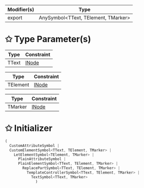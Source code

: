 | Modifier(s)                            | Type                     |
|----------------------------------------|--------------------------|
| export | AnySymbol&lt;TText, TElement, TMarker&gt; |

# &#10025; Type Parameter(s)

| Type  | Constraint                               |
| ----- | ---------------------------------------- |
| TText | [INode](/runtime/interface/dom/inode.md) |

| Type     | Constraint                               |
| -------- | ---------------------------------------- |
| TElement | [INode](/runtime/interface/dom/inode.md) |

| Type    | Constraint                               |
| ------- | ---------------------------------------- |
| TMarker | [INode](/runtime/interface/dom/inode.md) |

# &#10025; Initializer

```ts
(
  CustomAttributeSymbol |
  CustomElementSymbol<TText, TElement, TMarker> |
    LetElementSymbol<TElement, TMarker> |
      PlainAttributeSymbol |
      PlainElementSymbol<TText, TElement, TMarker> |
        ReplacePartSymbol<TText, TElement, TMarker> |
          TemplateControllerSymbol<TText, TElement, TMarker> |
            TextSymbol<TText, TMarker>
              )
```